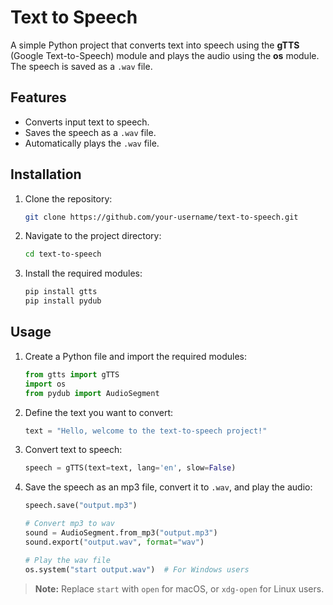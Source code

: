 
# Text to Speech

A simple Python project that converts text into speech using the **gTTS** (Google Text-to-Speech) module and plays the audio using the **os** module. The speech is saved as a `.wav` file.

## Features

- Converts input text to speech.
- Saves the speech as a `.wav` file.
- Automatically plays the `.wav` file.

## Installation

1. Clone the repository:

    ```bash
    git clone https://github.com/your-username/text-to-speech.git
    ```

2. Navigate to the project directory:

    ```bash
    cd text-to-speech
    ```

3. Install the required modules:

    ```bash
    pip install gtts
    pip install pydub
    ```

## Usage

1. Create a Python file and import the required modules:

    ```python
    from gtts import gTTS
    import os
    from pydub import AudioSegment
    ```

2. Define the text you want to convert:

    ```python
    text = "Hello, welcome to the text-to-speech project!"
    ```

3. Convert text to speech:

    ```python
    speech = gTTS(text=text, lang='en', slow=False)
    ```

4. Save the speech as an mp3 file, convert it to `.wav`, and play the audio:

    ```python
    speech.save("output.mp3")
    
    # Convert mp3 to wav
    sound = AudioSegment.from_mp3("output.mp3")
    sound.export("output.wav", format="wav")
    
    # Play the wav file
    os.system("start output.wav")  # For Windows users
    ```

> **Note:** Replace `start` with `open` for macOS, or `xdg-open` for Linux users.

